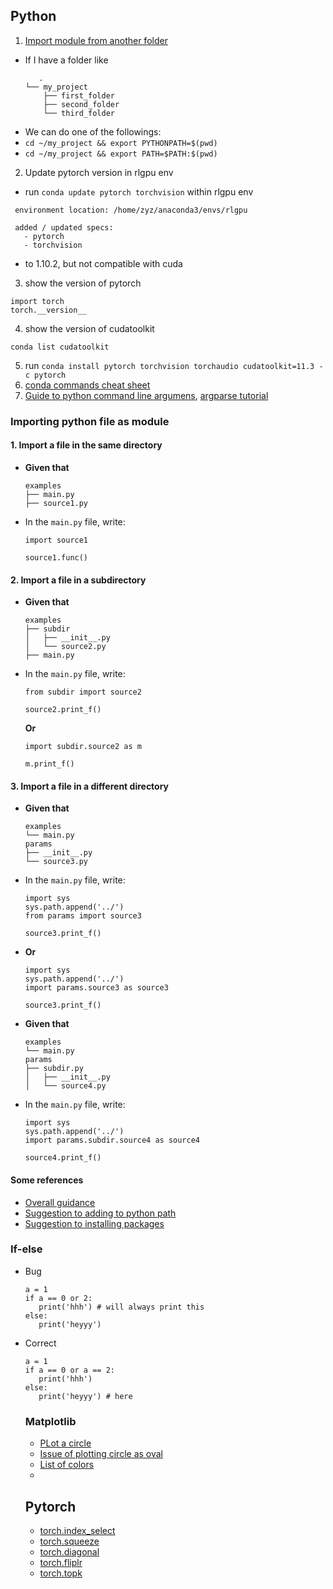 ## Python
1. [Import module from another folder](https://stackoverflow.com/questions/58084072/python-module-not-found-but-exists-in-folder/58084390#58084390)
* If I have a folder like
   ```
      .
   └── my_project
       ├── first_folder
       ├── second_folder
       └── third_folder
   ```
 * We can do one of the followings:
 * `cd ~/my_project && export PYTHONPATH=$(pwd)`
 * `cd ~/my_project && export PATH=$PATH:$(pwd)`
 
 2. Update pytorch version in rlgpu env
 * run `conda update pytorch torchvision` within rlgpu env
 ```
  environment location: /home/zyz/anaconda3/envs/rlgpu

  added / updated specs:
    - pytorch
    - torchvision   
 ```
 * to 1.10.2, but not compatible with cuda
 3. show the version of pytorch
 ```
 import torch
 torch.__version__
 ```
 4. show the version of cudatoolkit
 ```
 conda list cudatoolkit
 ``` 
 5. run `conda install pytorch torchvision torchaudio cudatoolkit=11.3 -c pytorch`
 6. [conda commands cheat sheet](https://hcc.unl.edu/docs/attachments/11635089.pdf)
 7. [Guide to python command line argumens](https://levelup.gitconnected.com/the-easy-guide-to-python-command-line-arguments-96b4607baea1), [argparse tutorial](https://docs.python.org/3/library/argparse.html#creating-a-parser)
 
### Importing python file as module

#### 1. Import a file in the same directory
* **Given that**
  ```
  examples
  ├── main.py
  ├── source1.py
  ```
* In the `main.py` file, write:
  ```
  import source1
  
  source1.func()
  ```
#### 2. Import a file in a subdirectory
* **Given that**
  ```
  examples
  ├── subdir
  │   ├── __init__.py
  │   └── source2.py
  ├── main.py
  ```
* In the `main.py` file, write:
  ```
  from subdir import source2

  source2.print_f()
  ```
  **Or**
  ```
  import subdir.source2 as m

  m.print_f()
  ```
#### 3. Import a file in a different directory
* **Given that**
  ```
  examples
  └── main.py
  params
  ├── __init__.py
  └── source3.py
  ```
* In the `main.py` file, write:
  ```
  import sys
  sys.path.append('../')
  from params import source3

  source3.print_f()
  ```
* **Or**
  ```
  import sys
  sys.path.append('../')
  import params.source3 as source3

  source3.print_f()
  ```
* **Given that**
  ```
  examples
  └── main.py
  params
  ├── subdir.py
  │   ├── __init__.py
  │   └── source4.py
  ```
* In the `main.py` file, write:
  ```
  import sys
  sys.path.append('../')
  import params.subdir.source4 as source4

  source4.print_f()
  ```
#### Some references
* [Overall guidance](https://csatlas.com/python-import-file-module/#import_a_file_in_the_same_directory)
* [Suggestion to adding to python path](https://stackoverflow.com/questions/4383571/importing-files-from-different-folder?page=1&tab=scoredesc#tab-top)
* [Suggestion to installing packages](https://stackoverflow.com/questions/43476403/importerror-no-module-named-something)

### If-else
* Bug
  ```
  a = 1
  if a == 0 or 2:
     print('hhh') # will always print this
  else:
     print('heyyy')
  ```
* Correct
  ```
  a = 1
  if a == 0 or a == 2:
     print('hhh')
  else:
     print('heyyy') # here
  ```
  
  ### Matplotlib
  * [PLot a circle](https://stackoverflow.com/questions/9215658/plot-a-circle-with-pyplot)
  * [Issue of plotting circle as oval](https://stackoverflow.com/questions/9230389/why-is-matplotlib-plotting-my-circles-as-ovals)
  * [List of colors](https://matplotlib.org/stable/gallery/color/named_colors.html)
  * 

  ## Pytorch
  * [torch.index_select](https://pytorch.org/docs/stable/generated/torch.index_select.html)
  * [torch.squeeze](https://pytorch.org/docs/stable/generated/torch.squeeze.html)
  * [torch.diagonal](https://pytorch.org/docs/stable/generated/torch.diagonal.html)
  * [torch.fliplr](https://pytorch.org/docs/stable/generated/torch.fliplr.html)
  * [torch.topk](https://pytorch.org/docs/stable/generated/torch.topk.html)
